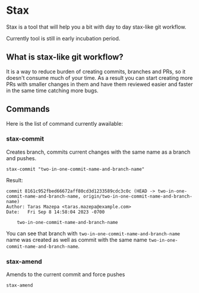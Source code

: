 # Stax

Stax is a tool that will help you a bit with day to day stax-like git workflow.

Currently tool is still in early incubation period.

## What is stax-like git workflow?

It is a way to reduce burden of creating commits, branches and PRs, so it doesn't consume much of your time. As a result you can start creating more PRs with smaller changes in them and have them reviewed easier and faster in the same time catching more bugs.

## Commands

Here is the list of command currently awailable:

### stax-commit
Creates branch, commits current changes with the same name as a branch and pushes.
```
stax-commit "two-in-one-commit-name-and-branch-name"
```
Result:
```
commit 8161c952fbed66672aff80cd3d1233589cdc3c0c (HEAD -> two-in-one-commit-name-and-branch-name, origin/two-in-one-commit-name-and-branch-name)
Author: Taras Mazepa <taras.mazepa@example.com>
Date:   Fri Sep 8 14:58:04 2023 -0700

    two-in-one-commit-name-and-branch-name

```
You can see that branch with `two-in-one-commit-name-and-branch-name` name was created as well as commit with the same name `two-in-one-commit-name-and-branch-name`. 

### stax-amend
Amends to the current commit and force pushes
```
stax-amend
```
